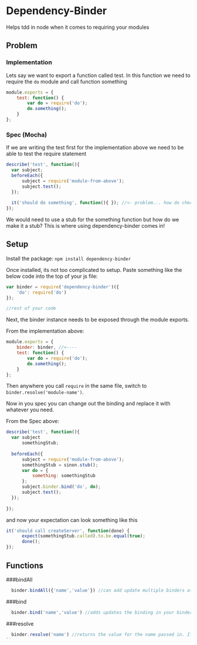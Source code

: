 # Dependency-Binder
Helps tdd in node when it comes to requiring your modules 

## Problem
### Implementation

Lets say we want to export a function called test.
In this function we need to require the `do` module and call function something

```javascript
module.exports = {
    test: function() {
        var do = require('do');
        do.something();
    }
};
```

### Spec (Mocha)
If we are writing the test first for the implementation above we need to be
able to test the require statement

```javascript
describe('test', function(){
  var subject;
  beforeEach({
      subject = require('module-from-above');
      subject.test();
  });
  
  it('should do something', function(){ }); //<- problem... how do check that something was called on do?
});
```

We would need to use a stub for the something function but how do we make it a stub?
This is where using dependency-binder comes in!


## Setup
Install the package:
`npm install dependency-binder`

Once installed, its not too complicated to setup. Paste something like the below code into the top of your js file:

```javascript
var binder = require('dependency-binder')({
    'do': require('do')
});

//rest of your code 
```

Next, the binder instance needs to be exposed through the module exports.

From the implementation above:
```javascript
module.exports = {
    binder: binder, //<----
    test: function() {
        var do = require('do');
        do.something();
    }
};
```

Then anywhere you call `require` in the same file, switch to `binder.resolve('module-name')`.

Now in you spec you can change out the binding and replace it with whatever you need.

From the Spec above:

```javascript
describe('test', function(){
  var subject
      somethingStub;
      
  beforeEach({
      subject = require('module-from-above');
      somethingStub = sinon.stub();
      var do = {
          something: somethingStub
      };
      subject.binder.bind('do', do);
      subject.test();
  });
  
});
```

and now your expectation can look something like this

```javascript
it('should call createServer', function(done) {
      expect(somethingStub.called).to.be.equal(true);
      done();
});
```

## Functions

###bindAll
```javascript
  binder.bindAll({'name','value'}) //can add update multiple binders at once in the binder
```

###bind
```javascript
  binder.bind('name','value') //adds updates the binding in your binder
```

###resolve
```javascript
  binder.resolve('name') //returns the value for the name passed in. If none exists, returns null
``
